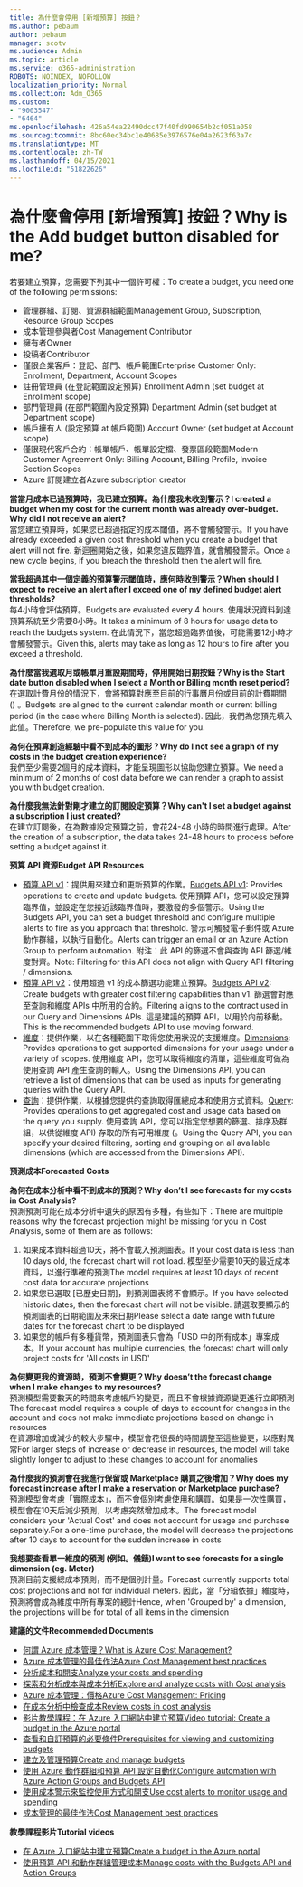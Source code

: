 ```yaml
---
title: 為什麼會停用 [新增預算] 按鈕？
ms.author: pebaum
author: pebaum
manager: scotv
ms.audience: Admin
ms.topic: article
ms.service: o365-administration
ROBOTS: NOINDEX, NOFOLLOW
localization_priority: Normal
ms.collection: Adm_O365
ms.custom:
- "9003547"
- "6464"
ms.openlocfilehash: 426a54ea22490dcc47f40fd990654b2cf051a058
ms.sourcegitcommit: 8bc60ec34bc1e40685e3976576e04a2623f63a7c
ms.translationtype: MT
ms.contentlocale: zh-TW
ms.lasthandoff: 04/15/2021
ms.locfileid: "51822626"
---
```

# <a name="why-is-the-add-budget-button-disabled-for-me"></a><span data-ttu-id="27df2-102">為什麼會停用 [新增預算] 按鈕？</span><span class="sxs-lookup"><span data-stu-id="27df2-102">Why is the Add budget button disabled for me?</span></span>

<span data-ttu-id="27df2-103">若要建立預算，您需要下列其中一個許可權：</span><span class="sxs-lookup"><span data-stu-id="27df2-103">To create a budget, you need one of the following permissions:</span></span>

- <span data-ttu-id="27df2-104">管理群組、訂閱、資源群組範圍</span><span class="sxs-lookup"><span data-stu-id="27df2-104">Management Group, Subscription, Resource Group Scopes</span></span>
- <span data-ttu-id="27df2-105">成本管理參與者</span><span class="sxs-lookup"><span data-stu-id="27df2-105">Cost Management Contributor</span></span>
- <span data-ttu-id="27df2-106">擁有者</span><span class="sxs-lookup"><span data-stu-id="27df2-106">Owner</span></span>
- <span data-ttu-id="27df2-107">投稿者</span><span class="sxs-lookup"><span data-stu-id="27df2-107">Contributor</span></span>
- <span data-ttu-id="27df2-108">僅限企業客戶：登記、部門、帳戶範圍</span><span class="sxs-lookup"><span data-stu-id="27df2-108">Enterprise Customer Only: Enrollment, Department, Account Scopes</span></span>
- <span data-ttu-id="27df2-109">註冊管理員 (在登記範圍設定預算) </span><span class="sxs-lookup"><span data-stu-id="27df2-109">Enrollment Admin (set budget at Enrollment scope)</span></span>
- <span data-ttu-id="27df2-110">部門管理員 (在部門範圍內設定預算) </span><span class="sxs-lookup"><span data-stu-id="27df2-110">Department Admin (set budget at Department scope)</span></span>
- <span data-ttu-id="27df2-111">帳戶擁有人 (設定預算 at 帳戶範圍) </span><span class="sxs-lookup"><span data-stu-id="27df2-111">Account Owner (set budget at Account scope)</span></span>
- <span data-ttu-id="27df2-112">僅限現代客戶合約：帳單帳戶、帳單設定檔、發票區段範圍</span><span class="sxs-lookup"><span data-stu-id="27df2-112">Modern Customer Agreement Only: Billing Account, Billing Profile, Invoice Section Scopes</span></span>
- <span data-ttu-id="27df2-113">Azure 訂閱建立者</span><span class="sxs-lookup"><span data-stu-id="27df2-113">Azure subscription creator</span></span>

<span data-ttu-id="27df2-114">**當當月成本已過預算時，我已建立預算。為什麼我未收到警示？**</span><span class="sxs-lookup"><span data-stu-id="27df2-114">**I created a budget when my cost for the current month was already over-budget. Why did I not receive an alert?**</span></span>  
<span data-ttu-id="27df2-115">當您建立預算時，如果您已超過指定的成本閾值，將不會觸發警示。</span><span class="sxs-lookup"><span data-stu-id="27df2-115">If you have already exceeded a given cost threshold when you create a budget that alert will not fire.</span></span> <span data-ttu-id="27df2-116">新迴圈開始之後，如果您違反臨界值，就會觸發警示。</span><span class="sxs-lookup"><span data-stu-id="27df2-116">Once a new cycle begins, if you breach the threshold then the alert will fire.</span></span>

<span data-ttu-id="27df2-117">**當我超過其中一個定義的預算警示閾值時，應何時收到警示？**</span><span class="sxs-lookup"><span data-stu-id="27df2-117">**When should I expect to receive an alert after I exceed one of my defined budget alert thresholds?**</span></span>  
<span data-ttu-id="27df2-118">每4小時會評估預算。</span><span class="sxs-lookup"><span data-stu-id="27df2-118">Budgets are evaluated every 4 hours.</span></span> <span data-ttu-id="27df2-119">使用狀況資料到達預算系統至少需要8小時。</span><span class="sxs-lookup"><span data-stu-id="27df2-119">It takes a minimum of 8 hours for usage data to reach the budgets system.</span></span> <span data-ttu-id="27df2-120">在此情況下，當您超過臨界值後，可能需要12小時才會觸發警示。</span><span class="sxs-lookup"><span data-stu-id="27df2-120">Given this, alerts may take as long as 12 hours to fire after you exceed a threshold.</span></span>

<span data-ttu-id="27df2-121">**為什麼當我選取月或帳單月重設期間時，停用開始日期按鈕？**</span><span class="sxs-lookup"><span data-stu-id="27df2-121">**Why is the Start date button disabled when I select a Month or Billing month reset period?**</span></span>  
<span data-ttu-id="27df2-122">在選取計費月份的情況下，會將預算對應至目前的行事曆月份或目前的計費期間 () 。</span><span class="sxs-lookup"><span data-stu-id="27df2-122">Budgets are aligned to the current calendar month or current billing period (in the case where Billing Month is selected).</span></span> <span data-ttu-id="27df2-123">因此，我們為您預先填入此值。</span><span class="sxs-lookup"><span data-stu-id="27df2-123">Therefore, we pre-populate this value for you.</span></span>

<span data-ttu-id="27df2-124">**為何在預算創造經驗中看不到成本的圖形？**</span><span class="sxs-lookup"><span data-stu-id="27df2-124">**Why do I not see a graph of my costs in the budget creation experience?**</span></span>  
<span data-ttu-id="27df2-125">我們至少需要2個月的成本資料，才能呈現圖形以協助您建立預算。</span><span class="sxs-lookup"><span data-stu-id="27df2-125">We need a minimum of 2 months of cost data before we can render a graph to assist you with budget creation.</span></span>

<span data-ttu-id="27df2-126">**為什麼我無法針對剛才建立的訂閱設定預算？**</span><span class="sxs-lookup"><span data-stu-id="27df2-126">**Why can't I set a budget against a subscription I just created?**</span></span>  
<span data-ttu-id="27df2-127">在建立訂閱後，在為數據設定預算之前，會花24-48 小時的時間進行處理。</span><span class="sxs-lookup"><span data-stu-id="27df2-127">After the creation of a subscription, the data takes 24-48 hours to process before setting a budget against it.</span></span>

<span data-ttu-id="27df2-128">**預算 API 資源**</span><span class="sxs-lookup"><span data-stu-id="27df2-128">**Budget API Resources**</span></span>

- <span data-ttu-id="27df2-129">[預算 API v1](https://docs.microsoft.com/rest/api/consumption/budgets?WT.mc_id=Portal-Microsoft_Azure_Support)：提供用來建立和更新預算的作業。</span><span class="sxs-lookup"><span data-stu-id="27df2-129">[Budgets API v1](https://docs.microsoft.com/rest/api/consumption/budgets?WT.mc_id=Portal-Microsoft_Azure_Support): Provides operations to create and update budgets.</span></span> <span data-ttu-id="27df2-130">使用預算 API，您可以設定預算臨界值，並設定在您接近該臨界值時，要激發的多個警示。</span><span class="sxs-lookup"><span data-stu-id="27df2-130">Using the Budgets API, you can set a budget threshold and configure multiple alerts to fire as you approach that threshold.</span></span> <span data-ttu-id="27df2-131">警示可觸發電子郵件或 Azure 動作群組，以執行自動化。</span><span class="sxs-lookup"><span data-stu-id="27df2-131">Alerts can trigger an email or an Azure Action Group to perform automation.</span></span> <span data-ttu-id="27df2-132">附注：此 API 的篩選不會與查詢 API 篩選/維度對齊。</span><span class="sxs-lookup"><span data-stu-id="27df2-132">Note: Filtering for this API does not align with Query API filtering / dimensions.</span></span>
- <span data-ttu-id="27df2-133">[預算 API v2](https://github.com/Azure/azure-rest-api-specs/blob/master/specification/cost-management/resource-manager/Microsoft.CostManagement/preview/2019-04-01-preview/examples/CreateOrUpdateBudget.json)：使用超過 v1 的成本篩選功能建立預算。</span><span class="sxs-lookup"><span data-stu-id="27df2-133">[Budgets API v2](https://github.com/Azure/azure-rest-api-specs/blob/master/specification/cost-management/resource-manager/Microsoft.CostManagement/preview/2019-04-01-preview/examples/CreateOrUpdateBudget.json): Create budgets with greater cost filtering capabilities than v1.</span></span> <span data-ttu-id="27df2-134">篩選會對應至查詢和維度 APIs 中所用的合約。</span><span class="sxs-lookup"><span data-stu-id="27df2-134">Filtering aligns to the contract used in our Query and Dimensions APIs.</span></span> <span data-ttu-id="27df2-135">這是建議的預算 API，以用於向前移動。</span><span class="sxs-lookup"><span data-stu-id="27df2-135">This is the recommended budgets API to use moving forward.</span></span>
- <span data-ttu-id="27df2-136">[維度](https://docs.microsoft.com/rest/api/cost-management/dimensions?WT.mc_id=Portal-Microsoft_Azure_Support)：提供作業，以在各種範圍下取得您使用狀況的支援維度。</span><span class="sxs-lookup"><span data-stu-id="27df2-136">[Dimensions](https://docs.microsoft.com/rest/api/cost-management/dimensions?WT.mc_id=Portal-Microsoft_Azure_Support): Provides operations to get supported dimensions for your usage under a variety of scopes.</span></span> <span data-ttu-id="27df2-137">使用維度 API，您可以取得維度的清單，這些維度可做為使用查詢 API 產生查詢的輸入。</span><span class="sxs-lookup"><span data-stu-id="27df2-137">Using the Dimensions API, you can retrieve a list of dimensions that can be used as inputs for generating queries with the Query API.</span></span>
- <span data-ttu-id="27df2-138">[查詢](https://docs.microsoft.com/rest/api/cost-management/query?WT.mc_id=Portal-Microsoft_Azure_Support)：提供作業，以根據您提供的查詢取得匯總成本和使用方式資料。</span><span class="sxs-lookup"><span data-stu-id="27df2-138">[Query](https://docs.microsoft.com/rest/api/cost-management/query?WT.mc_id=Portal-Microsoft_Azure_Support): Provides operations to get aggregated cost and usage data based on the query you supply.</span></span> <span data-ttu-id="27df2-139">使用查詢 API，您可以指定您想要的篩選、排序及群組，以供從維度 API) 存取的所有可用維度 (。</span><span class="sxs-lookup"><span data-stu-id="27df2-139">Using the Query API, you can specify your desired filtering, sorting and grouping on all available dimensions (which are accessed from the Dimensions API).</span></span>

<span data-ttu-id="27df2-140">**預測成本**</span><span class="sxs-lookup"><span data-stu-id="27df2-140">**Forecasted Costs**</span></span>

<span data-ttu-id="27df2-141">**為何在成本分析中看不到成本的預測？**</span><span class="sxs-lookup"><span data-stu-id="27df2-141">**Why don’t I see forecasts for my costs in Cost Analysis?**</span></span>  
<span data-ttu-id="27df2-142">預測預測可能在成本分析中遺失的原因有多種，有些如下：</span><span class="sxs-lookup"><span data-stu-id="27df2-142">There are multiple reasons why the forecast projection might be missing for you in Cost Analysis, some of them are as follows:</span></span>

1. <span data-ttu-id="27df2-143">如果成本資料超過10天，將不會載入預測圖表。</span><span class="sxs-lookup"><span data-stu-id="27df2-143">If your cost data is less than 10 days old, the forecast chart will not load.</span></span> <span data-ttu-id="27df2-144">模型至少需要10天的最近成本資料，以進行準確的預測</span><span class="sxs-lookup"><span data-stu-id="27df2-144">The model requires at least 10 days of recent cost data for accurate projections</span></span>
2. <span data-ttu-id="27df2-145">如果您已選取 [已歷史日期]，則預測圖表將不會顯示。</span><span class="sxs-lookup"><span data-stu-id="27df2-145">If you have selected historic dates, then the forecast chart will not be visible.</span></span> <span data-ttu-id="27df2-146">請選取要顯示的預測圖表的日期範圍及未來日期</span><span class="sxs-lookup"><span data-stu-id="27df2-146">Please select a date range with future dates for the forecast chart to be displayed</span></span>
3. <span data-ttu-id="27df2-147">如果您的帳戶有多種貨幣，預測圖表只會為「USD 中的所有成本」專案成本。</span><span class="sxs-lookup"><span data-stu-id="27df2-147">If your account has multiple currencies, the forecast chart will only project costs for 'All costs in USD'</span></span>

<span data-ttu-id="27df2-148">**為何變更我的資源時，預測不會變更？**</span><span class="sxs-lookup"><span data-stu-id="27df2-148">**Why doesn’t the forecast change when I make changes to my resources?**</span></span>  
<span data-ttu-id="27df2-149">預測模型需要數天的時間來考慮帳戶的變更，而且不會根據資源變更進行立即預測</span><span class="sxs-lookup"><span data-stu-id="27df2-149">The forecast model requires a couple of days to account for changes in the account and does not make immediate projections based on change in resources</span></span>  
<span data-ttu-id="27df2-150">在資源增加或減少的較大步驟中，模型會花很長的時間調整至這些變更，以應對異常</span><span class="sxs-lookup"><span data-stu-id="27df2-150">For larger steps of increase or decrease in resources, the model will take slightly longer to adjust to these changes to account for anomalies</span></span>

<span data-ttu-id="27df2-151">**為什麼我的預測會在我進行保留或 Marketplace 購買之後增加？**</span><span class="sxs-lookup"><span data-stu-id="27df2-151">**Why does my forecast increase after I make a reservation or Marketplace purchase?**</span></span>  
<span data-ttu-id="27df2-152">預測模型會考慮「實際成本」，而不會個別考慮使用和購買。如果是一次性購買，模型會在10天后減少預測，以考慮突然增加成本。</span><span class="sxs-lookup"><span data-stu-id="27df2-152">The forecast model considers your 'Actual Cost' and does not account for usage and purchase separately.For a one-time purchase, the model will decrease the projections after 10 days to account for the sudden increase in costs</span></span>

<span data-ttu-id="27df2-153">**我想要查看單一維度的預測 (例如。儀錶)**</span><span class="sxs-lookup"><span data-stu-id="27df2-153">**I want to see forecasts for a single dimension (eg. Meter)**</span></span>  
<span data-ttu-id="27df2-154">預測目前支援總成本預測，而不是個別計量。</span><span class="sxs-lookup"><span data-stu-id="27df2-154">Forecast currently supports total cost projections and not for individual meters.</span></span> <span data-ttu-id="27df2-155">因此，當「分組依據」維度時，預測將會成為維度中所有專案的總計</span><span class="sxs-lookup"><span data-stu-id="27df2-155">Hence, when 'Grouped by' a dimension, the projections will be for total of all items in the dimension</span></span>

<span data-ttu-id="27df2-156">**建議的文件**</span><span class="sxs-lookup"><span data-stu-id="27df2-156">**Recommended Documents**</span></span>

- [<span data-ttu-id="27df2-157">何謂 Azure 成本管理？</span><span class="sxs-lookup"><span data-stu-id="27df2-157">What is Azure Cost Management?</span></span>](https://docs.microsoft.com/azure/cost-management/overview-cost-mgt?WT.mc_id=Portal-Microsoft_Azure_Support)
- [<span data-ttu-id="27df2-158">Azure 成本管理的最佳作法</span><span class="sxs-lookup"><span data-stu-id="27df2-158">Azure Cost Management best practices</span></span>](https://docs.microsoft.com/azure/cost-management/cost-mgt-best-practices?WT.mc_id=Portal-Microsoft_Azure_Support)
- [<span data-ttu-id="27df2-159">分析成本和開支</span><span class="sxs-lookup"><span data-stu-id="27df2-159">Analyze your costs and spending</span></span>](https://docs.microsoft.com/azure/cost-management/quick-acm-cost-analysis?WT.mc_id=Portal-Microsoft_Azure_Support)
- [<span data-ttu-id="27df2-160">探索和分析成本與成本分析</span><span class="sxs-lookup"><span data-stu-id="27df2-160">Explore and analyze costs with Cost analysis</span></span>](https://docs.microsoft.com/azure/cost-management/quick-acm-cost-analysis?WT.mc_id=Portal-Microsoft_Azure_Support)
- [<span data-ttu-id="27df2-161">Azure 成本管理：價格</span><span class="sxs-lookup"><span data-stu-id="27df2-161">Azure Cost Management: Pricing</span></span>](https://azure.microsoft.com/services/cost-management/#pricing)
- [<span data-ttu-id="27df2-162">在成本分析中檢查成本</span><span class="sxs-lookup"><span data-stu-id="27df2-162">Review costs in cost analysis</span></span>](https://docs.microsoft.com/azure/cost-management-billing/costs/quick-acm-cost-analysis?WT.mc_id=Portal-Microsoft_Azure_Support#review-costs-in-cost-analysis)
- [<span data-ttu-id="27df2-163">影片教學課程：在 Azure 入口網站中建立預算</span><span class="sxs-lookup"><span data-stu-id="27df2-163">Video tutorial: Create a budget in the Azure portal</span></span>](https://www.youtube.com/watch?v=ExIVG_Gr45A&t=4s)
- [<span data-ttu-id="27df2-164">查看和自訂預算的必要條件</span><span class="sxs-lookup"><span data-stu-id="27df2-164">Prerequisites for viewing and customizing budgets</span></span>](https://docs.microsoft.com/azure/cost-management-billing/costs/tutorial-acm-create-budgets?WT.mc_id=Portal-Microsoft_Azure_Support#prerequisites)
- [<span data-ttu-id="27df2-165">建立及管理預算</span><span class="sxs-lookup"><span data-stu-id="27df2-165">Create and manage budgets</span></span>](https://docs.microsoft.com/azure/cost-management-billing/costs/tutorial-acm-create-budgets?WT.mc_id=Portal-Microsoft_Azure_Support#create-a-budget-in-the-azure-portal)
- [<span data-ttu-id="27df2-166">使用 Azure 動作群組和預算 API 設定自動化</span><span class="sxs-lookup"><span data-stu-id="27df2-166">Configure automation with Azure Action Groups and Budgets API</span></span>](https://docs.microsoft.com/azure/cost-management/tutorial-acm-create-budgets?WT.mc_id=Portal-Microsoft_Azure_Support#trigger-an-action-group)
- [<span data-ttu-id="27df2-167">使用成本警示來監控使用方式和開支</span><span class="sxs-lookup"><span data-stu-id="27df2-167">Use cost alerts to monitor usage and spending</span></span>](https://docs.microsoft.com/azure/cost-management/cost-mgt-alerts-monitor-usage-spending?WT.mc_id=Portal-Microsoft_Azure_Support)
- [<span data-ttu-id="27df2-168">成本管理的最佳作法</span><span class="sxs-lookup"><span data-stu-id="27df2-168">Cost Management best practices</span></span>](https://docs.microsoft.com/azure/cost-management/cost-mgt-best-practices?WT.mc_id=Portal-Microsoft_Azure_Support)  

<span data-ttu-id="27df2-169">**教學課程影片**</span><span class="sxs-lookup"><span data-stu-id="27df2-169">**Tutorial videos**</span></span>

- [<span data-ttu-id="27df2-170">在 Azure 入口網站中建立預算</span><span class="sxs-lookup"><span data-stu-id="27df2-170">Create a budget in the Azure portal</span></span>](https://go.microsoft.com/fwlink/?linkid=2146761)
- [<span data-ttu-id="27df2-171">使用預算 API 和動作群組管理成本</span><span class="sxs-lookup"><span data-stu-id="27df2-171">Manage costs with the Budgets API and Action Groups</span></span>](https://go.microsoft.com/fwlink/?linkid=2147038)